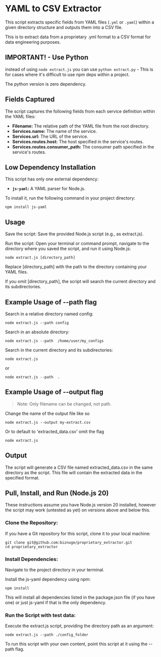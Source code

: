 # YAML to CSV Extractor

This script extracts specific fields from YAML files (`.yml` or `.yaml`) within a given directory structure and outputs them into a CSV file.

This is to extract data from a proprietary .yml format to a CSV format for data engineering purposes.

## IMPORTANT! - Use Python

instead of using ```node extract.js``` you can use ```python extract.py``` - This is for cases where it's difficult to use npm deps within a project.

The python version is zero dependency.

## Fields Captured

The script captures the following fields from each service definition within the YAML files:

* **Filename:** The relative path of the YAML file from the root directory.
* **Services.name:** The name of the service.
* **Services.url:** The URL of the service.
* **Services.routes.host:** The host specified in the service's routes.
* **Services.routes.consumer_path:** The consumer path specified in the service's routes.

## Low Dependency Installation

This script has only one external dependency:

* **`js-yaml`:** A YAML parser for Node.js.

To install it, run the following command in your project directory:

```
npm install js-yaml
```

## Usage
Save the script: Save the provided Node.js script (e.g., as extract.js).

Run the script: Open your terminal or command prompt, navigate to the directory where you saved the script, and run it using Node.js:

```
node extract.js [directory_path]
```

Replace [directory_path] with the path to the directory containing your YAML files.

If you omit [directory_path], the script will search the current directory and its subdirectories.

## Example Usage of --path flag

Search in a relative directory named config:

```node extract.js --path config```

Search in an absolute directory:

```node extract.js --path  /home/user/my_configs```

Search in the current directory and its subdirectories:

```node extract.js```

or

```node extract.js --path  . ```

## Example Usage of --output flag

> Note: Only filename can be changed, not path.

Change the name of the output file like so

```node extract.js --output my-extract.csv```

Or to default to 'extracted_data.csv' omit the flag

```node extract.js```

## Output

The script will generate a CSV file named extracted_data.csv in the same directory as the script. This file will contain the extracted data in the specified format.

## Pull, Install, and Run (Node.js 20)

These instructions assume you have Node.js version 20 installed, however the script may work (untested as yet) on versions above and below this.

### Clone the Repository:

If you have a Git repository for this script, clone it to your local machine:

```
git clone git@github.com:biznuge/proprietary_extractor.git
cd proprietary_extractor
```

### Install Dependencies:

Navigate to the project directory in your terminal.

Install the js-yaml dependency using npm:

```
npm install
```

This will install all dependencies listed in the package.json file (if you have one) or just js-yaml if that is the only dependency.

### Run the Script with test data:

Execute the extract.js script, providing the directory path as an argument:

```
node extract.js --path ./config_folder
```

To run this script with your own content, point this script at it using the --path flag.
